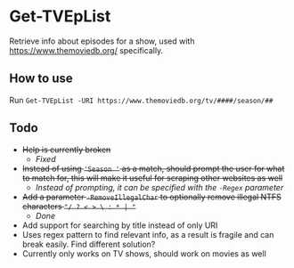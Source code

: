 # Get-TVEpList
Retrieve info about episodes for a show, used with https://www.themoviedb.org/ specifically.

## How to use
Run `Get-TVEpList -URI https://www.themoviedb.org/tv/####/season/##`

## Todo
- ~~Help is currently broken~~
  - _Fixed_
- ~~Instead of using `'Season '` as a match, should prompt the user for what to match for, this will make it useful for scraping other websites as well~~
  - _Instead of prompting, it can be specified with the `-Regex` parameter_
- ~~Add a parameter `-RemoveIllegalChar` to optionally remove illegal NTFS characters `"/ ? < > \ : * | "`~~
  - _Done_
- Add support for searching by title instead of only URI
- Uses regex pattern to find relevant info, as a result is fragile and can break easily. Find different solution?
- Currently only works on TV shows, should work on movies as well
